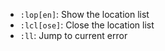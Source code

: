 * `:lop[en]`: Show the location list
* `:lcl[ose]`: Close the location list
* `:ll`: Jump to current error
